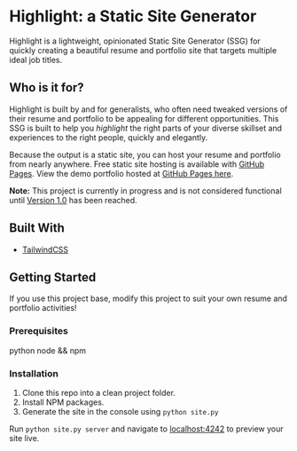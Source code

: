 # Highlight: a Static Site Generator

Highlight is a lightweight, opinionated Static Site Generator (SSG) for quickly creating a beautiful resume and portfolio site that targets multiple ideal job titles.

## Who is it for?

Highlight is built by and for generalists, who often need tweaked versions of their resume and portfolio to be appealing for different opportunities. This SSG is built to help you _highlight_ the right parts of your diverse skillset and experiences to the right people, quickly and elegantly.

Because the output is a static site, you can host your resume and portfolio from nearly anywhere. Free static site hosting is available with [GitHub Pages](https://pages.github.com/). View the demo portfolio hosted at [GitHub Pages here](https://annedorko.github.io/showcase/).

**Note:** This project is currently in progress and is not considered functional until [Version 1.0](https://github.com/annedorko/highlight/milestone/1) has been reached.

## Built With

- [TailwindCSS](https://github.com/tailwindlabs/tailwindcss)

## Getting Started

If you use this project base, modify this project to suit your own resume and portfolio activities!

### Prerequisites

python
node && npm

### Installation

1. Clone this repo into a clean project folder.
2. Install NPM packages.
3. Generate the site in the console using `python site.py`

Run `python site.py server` and navigate to [localhost:4242](http://localhost:4242) to preview your site live.
